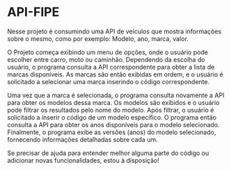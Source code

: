 # API-FIPE

Nesse projeto é consumindo uma API de veículos que mostra informações sobre o mesmo, como por exemplo: Modelo, ano, marca, valor.  

O Projeto começa exibindo um menu de opções, onde o usuário pode escolher entre carro, moto ou caminhão. Dependendo da escolha do usuário, o programa consulta a API correspondente para obter a lista de marcas disponíveis. As marcas são então exibidas em ordem, e o usuário é solicitado a selecionar uma marca inserindo o código correspondente.

Uma vez que a marca é selecionada, o programa consulta novamente a API para obter os modelos dessa marca. Os modelos são exibidos e o usuário pode filtrar os resultados pelo nome do modelo. Após filtrar, o usuário é solicitado a inserir o código de um modelo específico. O programa então consulta a API para obter os anos disponíveis para o modelo selecionado. Finalmente, o programa exibe as versões (anos) do modelo selecionado, fornecendo informações detalhadas sobre cada um.

Se precisar de ajuda para entender melhor alguma parte do código ou adicionar novas funcionalidades, estou à disposição!







